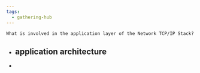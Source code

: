 ```yaml
---
tags:
  - gathering-hub
---
```

```ad-question
What is involved in the application layer of the Network TCP/IP Stack?
```
- application architecture
	- 
- 